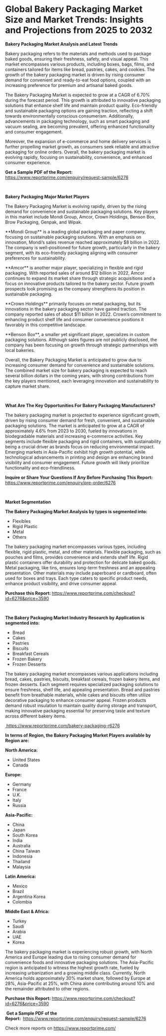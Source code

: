 <p><h1>Global Bakery Packaging Market Size and Market Trends: Insights and Projections from 2025 to 2032</h1></p><p><strong>Bakery Packaging Market Analysis and Latest Trends</strong></p>
<p><p>Bakery packaging refers to the materials and methods used to package baked goods, ensuring their freshness, safety, and visual appeal. This market encompasses various products, including boxes, bags, films, and containers tailored for items like bread, pastries, cakes, and cookies. The growth of the bakery packaging market is driven by rising consumer demand for convenient and ready-to-eat food options, coupled with an increasing preference for premium and artisanal baked goods.</p><p>The Bakery Packaging Market is expected to grow at a CAGR of 6.70% during the forecast period. This growth is attributed to innovative packaging solutions that enhance shelf life and maintain product quality. Eco-friendly and sustainable packaging options are gaining traction, reflecting a shift towards environmentally conscious consumerism. Additionally, advancements in packaging technology, such as smart packaging and vacuum sealing, are becoming prevalent, offering enhanced functionality and consumer engagement.</p><p>Moreover, the expansion of e-commerce and home delivery services is further propelling market growth, as consumers seek reliable and attractive packaging for online orders. Overall, the bakery packaging market is evolving rapidly, focusing on sustainability, convenience, and enhanced consumer experience.</p></p>
<p><strong>Get a Sample PDF of the Report:&nbsp;</strong> <a href="https://www.reportprime.com/enquiry/request-sample/6276?utm_campaign=3492&utm_medium=2&utm_source=Github&utm_content=ia&utm_term=24032025&utm_id=bakery-packaging">https://www.reportprime.com/enquiry/request-sample/6276</a></p>
<p>&nbsp;</p>
<p><strong>Bakery Packaging Major Market Players</strong></p>
<p><p>The Bakery Packaging Market is evolving rapidly, driven by the rising demand for convenience and sustainable packaging solutions. Key players in this market include Mondi Group, Amcor, Crown Holdings, Benson Box, Brow Packaging, Genpak, and Wipak.</p><p>**Mondi Group** is a leading global packaging and paper company, focusing on sustainable packaging solutions. With an emphasis on innovation, Mondi’s sales revenue reached approximately $8 billion in 2022. The company is well-positioned for future growth, particularly in the bakery segment, with its eco-friendly packaging aligning with consumer preferences for sustainability.</p><p>**Amcor** is another major player, specializing in flexible and rigid packaging. With reported sales of around $12 billion in 2022, Amcor continues to expand its market share through strategic acquisitions and a focus on innovative products tailored to the bakery sector. Future growth prospects look promising as the company strengthens its position in sustainable packaging.</p><p>**Crown Holdings** primarily focuses on metal packaging, but its innovations in the bakery packaging sector have gained traction. The company reported sales of about $11 billion in 2022. Crown’s commitment to enhancing product shelf life and consumer convenience positions it favorably in this competitive landscape.</p><p>**Benson Box**, a smaller yet significant player, specializes in custom packaging solutions. Although sales figures are not publicly disclosed, the company has been focusing on growth through strategic partnerships with local bakeries. </p><p>Overall, the Bakery Packaging Market is anticipated to grow due to increasing consumer demand for convenience and sustainable solutions. The combined market size for bakery packaging is expected to reach several billion dollars in the coming years, with strong contributions from the key players mentioned, each leveraging innovation and sustainability to capture market share.</p></p>
<p>&nbsp;</p>
<p><strong>What Are The Key Opportunities For Bakery Packaging Manufacturers?</strong></p>
<p><p>The bakery packaging market is projected to experience significant growth, driven by rising consumer demand for fresh, convenient, and sustainable packaging solutions. The market is anticipated to grow at a CAGR of approximately 4.6% from 2023 to 2030, fueled by innovations in biodegradable materials and increasing e-commerce activities. Key segments include flexible packaging and rigid containers, with sustainability being a crucial driver as brands focus on reducing environmental impact. Emerging markets in Asia-Pacific exhibit high growth potential, while technological advancements in printing and design are enhancing brand visibility and consumer engagement. Future growth will likely prioritize functionality and eco-friendliness.</p></p>
<p><strong>Inquire or Share Your Questions If Any Before Purchasing This Report:</strong> <a href="https://www.reportprime.com/enquiry/pre-order/6276?utm_campaign=3492&utm_medium=2&utm_source=Github&utm_content=ia&utm_term=24032025&utm_id=bakery-packaging">https://www.reportprime.com/enquiry/pre-order/6276</a></p>
<p>&nbsp;</p>
<p><strong>Market Segmentation</strong></p>
<p><strong>The Bakery Packaging Market Analysis by types is segmented into:</strong></p>
<p><ul><li>Flexibles</li><li>Rigid Plastic</li><li>Metal</li><li>Others</li></ul></p>
<p><p>The bakery packaging market encompasses various types, including flexible, rigid plastic, metal, and other materials. Flexible packaging, such as pouches and films, provides convenience and extends shelf life. Rigid plastic containers offer durability and protection for delicate baked goods. Metal packaging, like tins, ensures long-term freshness and an appealing presentation. Other materials may include paperboard or cardboard, often used for boxes and trays. Each type caters to specific product needs, enhance product visibility, and drive consumer appeal.</p></p>
<p><strong>Purchase this Report:&nbsp;</strong><a href="https://www.reportprime.com/checkout?id=6276&price=3590&utm_campaign=3492&utm_medium=2&utm_source=Github&utm_content=ia&utm_term=24032025&utm_id=bakery-packaging">https://www.reportprime.com/checkout?id=6276&price=3590</a></p>
<p>&nbsp;</p>
<p><strong>The Bakery Packaging Market Industry Research by Application is segmented into:</strong></p>
<p><ul><li>Bread</li><li>Cakes</li><li>Pastries</li><li>Biscuits</li><li>Breakfast Cereals</li><li>Frozen Bakery</li><li>Frozen Desserts</li></ul></p>
<p><p>The bakery packaging market encompasses various applications including bread, cakes, pastries, biscuits, breakfast cereals, frozen bakery items, and frozen desserts. Each segment requires specialized packaging solutions to ensure freshness, shelf life, and appealing presentation. Bread and pastries benefit from breathable materials, while cakes and biscuits often utilize decorative packaging to enhance consumer appeal. Frozen products demand robust insulation to maintain quality during storage and transport, making innovative packaging essential for preserving taste and texture across different bakery items.</p></p>
<p><a href="https://www.reportprime.com/bakery-packaging-r6276?utm_campaign=3492&utm_medium=2&utm_source=Github&utm_content=ia&utm_term=24032025&utm_id=bakery-packaging">&nbsp;https://www.reportprime.com/bakery-packaging-r6276</a></p>
<p><strong>In terms of Region, the Bakery Packaging Market Players available by Region are:</strong></p>
<p>
    <p> <strong> North America: </strong>
        <ul>
            <li>United States</li>
            <li>Canada</li>
        </ul>
        </p> 
    <p> <strong> Europe: </strong>
        <ul>
            <li>Germany</li>
            <li>France</li>
            <li>U.K.</li>
            <li>Italy</li>
            <li>Russia</li>
        </ul>
        </p> 
    <p> <strong> Asia-Pacific: </strong>
        <ul>
            <li>China</li>
            <li>Japan</li>
            <li>South Korea</li>
            <li>India</li>
            <li>Australia</li>
            <li>China Taiwan</li>
            <li>Indonesia</li>
            <li>Thailand</li>
            <li>Malaysia</li>
        </ul>
        </p> 
    <p> <strong> Latin America: </strong>
        <ul>
            <li>Mexico</li>
            <li>Brazil</li>
            <li>Argentina Korea</li>
            <li>Colombia</li>
        </ul>
        </p> 
    <p> <strong> Middle East & Africa: </strong>
        <ul>
            <li>Turkey</li>
            <li>Saudi</li>
            <li>Arabia</li>
            <li>UAE</li>
            <li>Korea</li>
        </ul>
    </p>
    </p>
<p><p>The bakery packaging market is experiencing robust growth, with North America and Europe leading due to rising consumer demand for convenience foods and innovative packaging solutions. The Asia-Pacific region is anticipated to witness the highest growth rate, fueled by increasing urbanization and a growing middle class. Currently, North America holds approximately 30% market share, followed by Europe at 28%, Asia-Pacific at 25%, with China alone contributing around 10% and the remainder attributed to other regions.</p></p>
<p><strong>Purchase this Report: </strong><a href="https://www.reportprime.com/checkout?id=6276&price=3590&utm_campaign=3492&utm_medium=2&utm_source=Github&utm_content=ia&utm_term=24032025&utm_id=bakery-packaging">https://www.reportprime.com/checkout?id=6276&price=3590</a></p>
<p>&nbsp;<strong>Get a Sample PDF of the Report:&nbsp;&nbsp;</strong><a href="https://www.reportprime.com/enquiry/request-sample/6276?utm_campaign=3492&utm_medium=2&utm_source=Github&utm_content=ia&utm_term=24032025&utm_id=bakery-packaging">https://www.reportprime.com/enquiry/request-sample/6276</a></p>
<p><strong></strong></p>
<p>Check more reports on <a href="https://www.reportprime.com/?utm_campaign=3492&utm_medium=2&utm_source=Github&utm_content=ia&utm_term=24032025&utm_id=bakery-packaging">https://www.reportprime.com/</a></p>